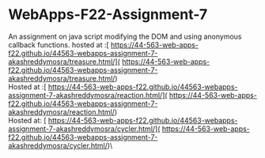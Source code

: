 # WebApps-F22-Assignment-7
An assignment on java script modifying the DOM and using anonymous callback functions.
hosted at :[ https://44-563-web-apps-f22.github.io/44563-webapps-assignment-7-akashreddymosra/treasure.html/]( https://44-563-web-apps-f22.github.io/44563-webapps-assignment-7-akashreddymosra/treasure.html/)\
Hosted at :[ https://44-563-web-apps-f22.github.io/44563-webapps-assignment-7-akashreddymosra/reaction.html/]( https://44-563-web-apps-f22.github.io/44563-webapps-assignment-7-akashreddymosra/reaction.html/)\
Hosted at: [ https://44-563-web-apps-f22.github.io/44563-webapps-assignment-7-akashreddymosra/cycler.html/]( https://44-563-web-apps-f22.github.io/44563-webapps-assignment-7-akashreddymosra/cycler.html/)\
